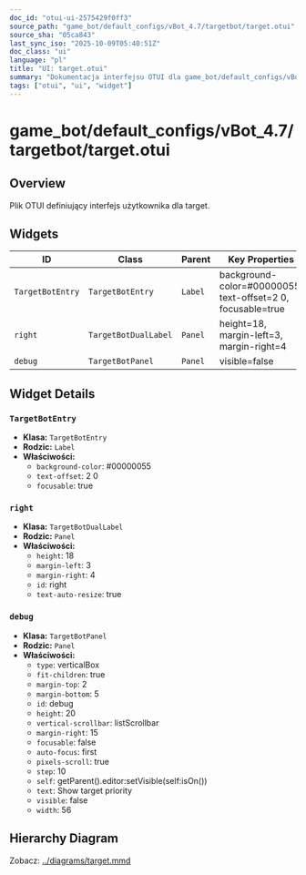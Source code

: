 ```yaml
---
doc_id: "otui-ui-2575429f0ff3"
source_path: "game_bot/default_configs/vBot_4.7/targetbot/target.otui"
source_sha: "05ca843"
last_sync_iso: "2025-10-09T05:40:51Z"
doc_class: "ui"
language: "pl"
title: "UI: target.otui"
summary: "Dokumentacja interfejsu OTUI dla game_bot/default_configs/vBot_4.7/targetbot/target.otui"
tags: ["otui", "ui", "widget"]
---
```


# game_bot/default_configs/vBot_4.7/targetbot/target.otui

## Overview

Plik OTUI definiujący interfejs użytkownika dla target.

## Widgets

| ID | Class | Parent | Key Properties |
|----|-------|--------|----------------|
| `TargetBotEntry` | `TargetBotEntry` | `Label` | background-color=#00000055, text-offset=2 0, focusable=true |
| `right` | `TargetBotDualLabel` | `Panel` | height=18, margin-left=3, margin-right=4 |
| `debug` | `TargetBotPanel` | `Panel` | visible=false |

## Widget Details

### `TargetBotEntry`

- **Klasa:** `TargetBotEntry`
- **Rodzic:** `Label`
- **Właściwości:**
  - `background-color`: #00000055
  - `text-offset`: 2 0
  - `focusable`: true

### `right`

- **Klasa:** `TargetBotDualLabel`
- **Rodzic:** `Panel`
- **Właściwości:**
  - `height`: 18
  - `margin-left`: 3
  - `margin-right`: 4
  - `id`: right
  - `text-auto-resize`: true

### `debug`

- **Klasa:** `TargetBotPanel`
- **Rodzic:** `Panel`
- **Właściwości:**
  - `type`: verticalBox
  - `fit-children`: true
  - `margin-top`: 2
  - `margin-bottom`: 5
  - `id`: debug
  - `height`: 20
  - `vertical-scrollbar`: listScrollbar
  - `margin-right`: 15
  - `focusable`: false
  - `auto-focus`: first
  - `pixels-scroll`: true
  - `step`: 10
  - `self`: getParent().editor:setVisible(self:isOn())
  - `text`: Show target priority
  - `visible`: false
  - `width`: 56

## Hierarchy Diagram

Zobacz: [../diagrams/target.mmd](../diagrams/target.mmd)
